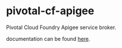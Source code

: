 # pivotal-cf-apigee
Pivotal Cloud Foundry Apigee service broker.

documentation can be found [here](https://github.com/apigee/pivotal-cf-apigee/tree/master/apigee-cf-service-broker).
